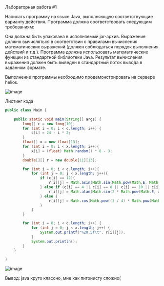 Лабораторная работа #1

Написать программу на языке Java, выполняющую соответствующие варианту действия. Программа должна соответствовать следующим требованиям:

Она должна быть упакована в исполняемый jar-архив.
Выражение должно вычисляться в соответствии с правилами вычисления математических выражений (должен соблюдаться порядок выполнения действий и т.д.).
Программа должна использовать математические функции из стандартной библиотеки Java.
Результат вычисления выражения должен быть выведен в стандартный поток вывода в заданном формате.

Выполнение программы необходимо продемонстрировать на сервере helios.

![image](https://github.com/Deformater/itmo_java_lab_1/assets/76251290/34a88102-7d82-4b11-9d8c-0d34feb21c8b)


Листинг кода
```java
public class Main {
    
    public static void main(String[] args) {
        long[] c = new long[10];
        for (int i = 0; i < c.length; i++) {
            c[i] = 24 - i * 2;
        }
        float[] x = new float[13];
        for (int i = 0; i < x.length; i++){
            x[i] = (float) Math.random() * 8 - 3;
        }
        double[][] r = new double[11][13];

        for (int i = 0; i < c.length; i++){
            for (int j = 0; j < x.length; j++){
                if (c[i] == 12){
                    r[i][j] = Math.asin(Math.sin(Math.pow(Math.E, Math.log(Math.abs(x[j])))));
                } else if (c[i] == 4 || c[i] == 8 || c[i] == 10 || c[i] == 16 || c[i] == 20){
                    r[i][j] = Math.atan(Math.sin(2 * Math.pow(Math.E, x[j])));
                } else {
                    r[i][j] = Math.cos(Math.pow((3 / 4) * Math.pow(Math.asin((x[j] + 1) / 8), 3 - Math.pow((3/4) / (Math.PI - x[j]), x[j])), 2));
                }
            }
        }

        for (int i = 0; i < c.length; i++) {
            for (int j = 0; j < x.length; j++) {
                System.out.printf("%20.5f\t", r[i][j]);
            }
            System.out.println();
        }
    }

}
```

![image](https://github.com/Deformater/itmo_java_lab_1/assets/76251290/5f9a81ff-d065-4cac-8b88-d629524c8da5)


Вывод: java круто классно, мне как питонисту сложно(
